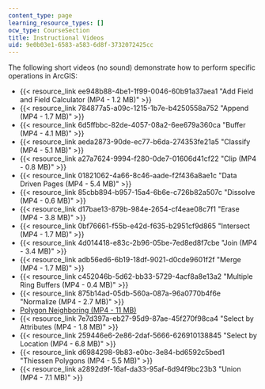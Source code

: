 ```yaml
---
content_type: page
learning_resource_types: []
ocw_type: CourseSection
title: Instructional Videos
uid: 9e0b03e1-6583-a583-6d8f-3732072425cc
---
```


The following short videos (no sound) demonstrate how to perform specific operations in ArcGIS:

*   {{< resource_link ee948b88-4be1-1f99-0046-60b91a37aea1 "Add Field and Field Calculator (MP4 - 1.2 MB)" >}}
*   {{< resource_link 784877a5-a09c-1215-1b7e-b4250558a752 "Append (MP4 - 1.7 MB)" >}}
*   {{< resource_link 6d5ffbbc-82de-4057-08a2-6ee679a360ca "Buffer (MP4 - 4.1 MB)" >}}
*   {{< resource_link aeda2873-90de-ec77-b6da-274353fe21a5 "Classify (MP4 - 5.1 MB)" >}}
*   {{< resource_link a27a7624-9994-f280-0de7-01606d41cf22 "Clip (MP4 - 0.8 MB)" >}}
*   {{< resource_link 01821062-4a66-8c46-aade-f2f436a8ae1c "Data Driven Pages (MP4 - 5.4 MB)" >}}
*   {{< resource_link 85cbb894-b957-15a4-6b6e-c726b82a507c "Dissolve (MP4 - 0.6 MB)" >}}
*   {{< resource_link d17bae13-879b-984e-2654-cf4eae08c7f1 "Erase (MP4 - 3.8 MB)" >}}
*   {{< resource_link 0bf76661-f55b-e42d-f635-b2951cf9d865 "Intersect (MP4 - 1.7 MB)" >}}
*   {{< resource_link 4d014418-e83c-2b96-05be-7ed8ed8f7cbe "Join (MP4 - 3.4 MB)" >}}
*   {{< resource_link adb56ed6-6b19-18df-9021-d0cde9601f2f "Merge (MP4 - 1.7 MB)" >}}
*   {{< resource_link c452046b-5d62-bb33-5729-4acf8a8e13a2 "Multiple Ring Buffers (MP4 - 0.4 MB)" >}}
*   {{< resource_link 875b14ad-05db-560a-087a-96a0770b4f6e "Normalize (MP4 - 2.7 MB)" >}}
*   [Polygon Neighboring (MP4 - 11 MB)](/ans7870/11/11.205/f19/MIT11_205F19_neigboring_polygons.mp4)
*   {{< resource_link 7e7d397a-eb27-95d9-87ae-45f270f98ca4 "Select by Attributes (MP4 - 1.8 MB)" >}}
*   {{< resource_link 259446e6-2e86-2daf-5666-626910138845 "Select by Location (MP4 - 6.8 MB)" >}}
*   {{< resource_link d6984298-9b83-e0bc-3e84-bd6592c5bed1 "Thiessen Polygons (MP4 - 5.5 MB)" >}}
*   {{< resource_link a2892d9f-16af-da33-95af-6d94f9bc23b3 "Union (MP4 - 7.1 MB)" >}}